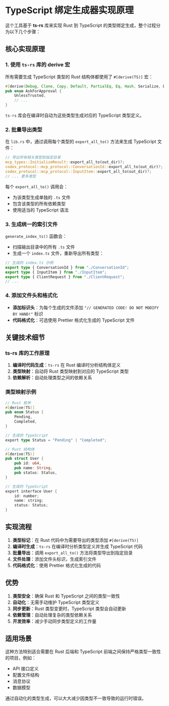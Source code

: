 # TypeScript 绑定生成器实现原理

这个工具基于 **ts-rs** 库来实现 Rust 到 TypeScript 的类型绑定生成，整个过程分为以下几个步骤：

## 核心实现原理

### 1. 使用 `ts-rs` 库的 derive 宏

所有需要生成 TypeScript 类型的 Rust 结构体都使用了 `#[derive(TS)]` 宏：

```rust
#[derive(Debug, Clone, Copy, Default, PartialEq, Eq, Hash, Serialize, Deserialize, Display, TS)]
pub enum AskForApproval {
    UnlessTrusted,
    // ...
}
```

`ts-rs` 库会在编译时自动为这些类型生成对应的 TypeScript 类型定义。

### 2. 批量导出类型

在 `lib.rs` 中，通过调用每个类型的 `export_all_to()` 方法来生成 TypeScript 文件：

```rust
// 导出所有相关类型到指定目录
mcp_types::InitializeResult::export_all_to(out_dir)?;
codex_protocol::mcp_protocol::ConversationId::export_all_to(out_dir)?;
codex_protocol::mcp_protocol::InputItem::export_all_to(out_dir)?;
// ... 更多类型
```

每个 `export_all_to()` 调用会：
- 为该类型生成单独的 `.ts` 文件
- 包含该类型的所有依赖类型
- 使用适当的 TypeScript 语法

### 3. 生成统一的索引文件

`generate_index_ts()` 函数会：
- 扫描输出目录中的所有 `.ts` 文件
- 生成一个 `index.ts` 文件，重新导出所有类型：

```typescript
// 生成的 index.ts 示例
export type { ConversationId } from "./ConversationId";
export type { InputItem } from "./InputItem";
export type { ClientRequest } from "./ClientRequest";
// ...
```

### 4. 添加文件头和格式化

- **添加标识头**：为每个生成的文件添加 `"// GENERATED CODE! DO NOT MODIFY BY HAND!"` 标识
- **代码格式化**：可选使用 Prettier 格式化生成的 TypeScript 文件

## 关键技术细节

### ts-rs 库的工作原理

1. **编译时代码生成**：`ts-rs` 在 Rust 编译时分析结构体定义
2. **类型映射**：自动将 Rust 类型映射到对应的 TypeScript 类型
3. **依赖解析**：自动处理类型之间的依赖关系

### 类型映射示例

```rust
// Rust 枚举
#[derive(TS)]
pub enum Status {
    Pending,
    Completed,
}

// 生成的 TypeScript
export type Status = "Pending" | "Completed";
```

```rust
// Rust 结构体
#[derive(TS)]
pub struct User {
    pub id: u64,
    pub name: String,
    pub status: Status,
}

// 生成的 TypeScript
export interface User {
    id: number;
    name: string;
    status: Status;
}
```

## 实现流程

1. **类型标记**：在 Rust 代码中为需要导出的类型添加 `#[derive(TS)]`
2. **编译时生成**：`ts-rs` 在编译时分析类型定义并生成 TypeScript 代码
3. **批量导出**：调用 `export_all_to()` 方法将类型导出到指定目录
4. **文件处理**：添加文件头标识，生成索引文件
5. **代码格式化**：使用 Prettier 格式化生成的代码

## 优势

1. **类型安全**：确保 Rust 和 TypeScript 之间的类型一致性
2. **自动化**：无需手动维护 TypeScript 类型定义
3. **同步更新**：Rust 类型变更时，TypeScript 类型会自动更新
4. **依赖管理**：自动处理复杂的类型依赖关系
5. **开发效率**：减少手动同步类型定义的工作量

## 适用场景

这种方法特别适合需要在 Rust 后端和 TypeScript 前端之间保持严格类型一致性的项目，例如：

- API 接口定义
- 配置文件结构
- 消息协议
- 数据模型

通过自动化的类型生成，可以大大减少因类型不一致导致的运行时错误。